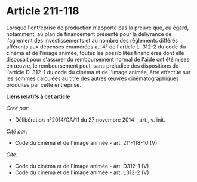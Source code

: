 # Article 211-118

Lorsque l'entreprise de production n'apporte pas la preuve que, eu égard, notamment, au plan de financement présenté pour la
délivrance de l'agrément des investissements et au nombre des règlements différés afférents aux dépenses énumérées au 4° de
l'article L. 312-2 du code du cinéma et de l'image animée, toutes les possibilités financières dont elle disposait pour
s'assurer du remboursement normal de l'aide ont été mises en œuvre, le remboursement peut, sans préjudice des dispositions de
l'article D. 312-1 du code du cinéma et de l'image animée, être effectué sur les sommes calculées au titre des autres œuvres
cinématographiques produites par cette entreprise.

**Liens relatifs à cet article**

_Créé par_:

  - Délibération n°2014/CA/11 du 27 novembre 2014 - art., v. init.

_Cité par_:

  - Code du cinéma et de l'image animée - art. 211-118-10 (V)

_Cite_:

  - Code du cinéma et de l'image animée - art. D312-1 (V)
  - Code du cinéma et de l'image animée - art. L312-2 (V)
